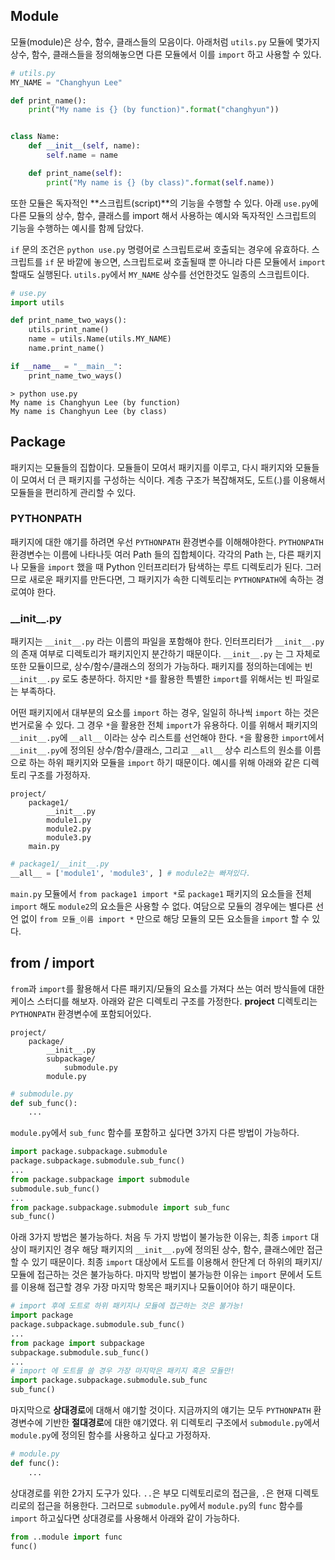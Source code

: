 ## Module
모듈(module)은 상수, 함수, 클래스들의 모음이다. 아래처럼 `utils.py` 모듈에 몇가지 상수, 함수, 클래스들을 정의해놓으면 다른 모듈에서 이를 `import` 하고 사용할 수 있다.
```python
# utils.py
MY_NAME = "Changhyun Lee"

def print_name():
	print("My name is {} (by function)".format("changhyun"))


class Name:
	def __init__(self, name):
		self.name = name

	def print_name(self):
		print("My name is {} (by class)".format(self.name))
```
또한 모듈은 독자적인 **스크립트(script)**의 기능을 수행할 수 있다. 아래 `use.py`에 다른 모듈의 상수, 함수, 클래스를 import 해서 사용하는 예시와 독자적인 스크립트의 기능을 수행하는 예시를 함께 담았다. 

`if` 문의 조건은 `python use.py` 명령어로 스크립트로써 호출되는 경우에 유효하다. 스크립트를 `if` 문 바깥에 놓으면, 스크립트로써 호출될때 뿐 아니라 다른 모듈에서 `import` 할때도 실행된다. `utils.py`에서 `MY_NAME` 상수를 선언한것도 일종의 스크립트이다.
```python
# use.py
import utils

def print_name_two_ways():
	utils.print_name()
	name = utils.Name(utils.MY_NAME)
	name.print_name()

if __name__ = "__main__":
	print_name_two_ways()
```
```
> python use.py
My name is Changhyun Lee (by function)
My name is Changhyun Lee (by class)
```
## Package
패키지는 모듈들의 집합이다. 모듈들이 모여서 패키지를 이루고, 다시 패키지와 모듈들이 모여서 더 큰 패키지를 구성하는 식이다. 계층 구조가 복잡해져도, 도트(.)를 이용해서 모듈들을 편리하게 관리할 수 있다. 
### PYTHONPATH
패키지에 대한 얘기를 하려면 우선 `PYTHONPATH` 환경변수를 이해해야한다. `PYTHONPATH` 환경변수는 이름에 나타나듯 여러 Path 들의 집합체이다. 각각의 Path 는, 다른 패키지나 모듈을 `import` 했을 때 Python 인터프리터가 탐색하는 루트 디렉토리가 된다. 그러므로 새로운 패키지를 만든다면, 그 패키지가 속한 디렉토리는 `PYTHONPATH`에 속하는 경로여야 한다.
### \_\_init\_\_.py
패키지는 `__init__.py` 라는 이름의 파일을 포함해야 한다. 인터프리터가 `__init__.py` 의 존재 여부로 디렉토리가 패키지인지 분간하기 때문이다. `__init__.py` 는 그 자체로 또한 모듈이므로, 상수/함수/클래스의 정의가 가능하다. 패키지를 정의하는데에는 빈 `__init__.py` 로도 충분하다. 하지만 `*`를 활용한 특별한 `import`를 위해서는 빈 파일로는 부족하다.

어떤 패키지에서 대부분의 요소를 `import` 하는 경우, 일일히 하나씩 `import` 하는 것은 번거로울 수 있다. 그 경우 `*`을 활용한 전체 `import`가 유용하다. 이를 위해서 패키지의 `__init__.py`에 `__all__` 이라는 상수 리스트를 선언해야 한다. `*`을 활용한 `import`에서 `__init__.py`에 정의된 상수/함수/클래스, 그리고 `__all__` 상수 리스트의 원소를 이름으로 하는 하위 패키지와 모듈을 `import` 하기 때문이다. 예시를 위해 아래와 같은 디렉토리 구조를 가정하자.

```
project/
	package1/
		__init__.py
		module1.py
		module2.py
		module3.py
	main.py
```
```python
# package1/__init__.py
__all__ = ['module1', 'module3', ] # module2는 빠져있다.
```
`main.py` 모듈에서 `from package1 import *`로 `package1` 패키지의 요소들을 전체 `import` 해도 `module2`의 요소들은 사용할 수 없다. 여담으로 모듈의 경우에는 별다른 선언 없이 `from 모듈_이름 import *` 만으로 해당 모듈의 모든 요소들을 `import` 할 수 있다.
## from / import
`from`과 `import`를 활용해서 다른 패키지/모듈의 요소를 가져다 쓰는 여러 방식들에 대한 케이스 스터디를 해보자. 아래와 같은 디렉토리 구조를 가정한다. **project** 디렉토리는 `PYTHONPATH` 환경변수에 포함되어있다.
```
project/
	package/
		__init__.py
		subpackage/
			submodule.py
		module.py
```
```python
# submodule.py
def sub_func():
	...
```
`module.py`에서 `sub_func` 함수를 포함하고 싶다면 3가지 다른 방법이 가능하다.
```python
import package.subpackage.submodule
package.subpackage.submodule.sub_func()
...
from package.subpackage import submodule
submodule.sub_func()
...
from package.subpackage.submodule import sub_func
sub_func()
```
아래 3가지 방법은 불가능하다. 처음 두 가지 방법이 불가능한 이유는, 최종 `import` 대상이 패키지인 경우 해당 패키지의 `__init__.py`에 정의된 상수, 함수, 클래스에만 접근할 수 있기 때문이다. 최종 `import` 대상에서 도트를 이용해서 한단계 더 하위의 패키지/모듈에 접근하는 것은 불가능하다. 마지막 방법이 불가능한 이유는 `import` 문에서 도트를 이용해 접근할 경우 가장 마지막 항목은 패키지나 모듈이어야 하기 때문이다.
```python
# import 후에 도트로 하위 패키지나 모듈에 접근하는 것은 불가능!
import package
package.subpackage.submodule.sub_func()
...
from package import subpackage
subpackage.submodule.sub_func()
...
# import 에 도트를 쓸 경우 가장 마지막은 패키지 혹은 모듈만!
import package.subpackage.submodule.sub_func
sub_func()
```
마지막으로 **상대경로**에 대해서 얘기할 것이다. 지금까지의 얘기는 모두 `PYTHONPATH` 환경변수에 기반한 **절대경로**에 대한 얘기였다. 위 디렉토리 구조에서 `submodule.py`에서 `module.py`에 정의된 함수를 사용하고 싶다고 가정하자.
```python
# module.py
def func():
	...
```
상대경로를 위한 2가지 도구가 있다. `..`은 부모 디렉토리로의 접근을, `.`은 현재 디렉토리로의 접근을 허용한다. 그러므로 `submodule.py`에서 `module.py`의 `func` 함수를 `import` 하고싶다면 상대경로를 사용해서 아래와 같이 가능하다.
```python
from ..module import func
func()
```